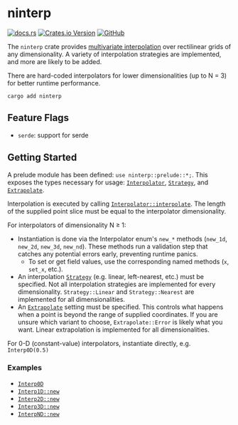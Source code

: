 # ninterp

[![docs.rs](https://img.shields.io/docsrs/ninterp)](https://docs.rs/ninterp/latest/ninterp) [![Crates.io Version](https://img.shields.io/crates/v/ninterp)](https://crates.io/crates/ninterp) [![GitHub](https://img.shields.io/badge/github-NREL/ninterp-blue)](https://github.com/NREL/ninterp/)

The `ninterp` crate provides [multivariate interpolation](https://en.wikipedia.org/wiki/Multivariate_interpolation#Regular_grid) over rectilinear grids of any dimensionality. A variety of interpolation strategies are implemented, and more are likely to be added.

There are hard-coded interpolators for lower dimensionalities (up to N = 3) for better runtime performance.

```
cargo add ninterp
```

## Feature Flags
- `serde`: support for serde

## Getting Started
A prelude module has been defined: `use ninterp::prelude::*;`.
This exposes the types necessary for usage: [`Interpolator`](https://docs.rs/ninterp/latest/ninterp/enum.Interpolator.html), [`Strategy`](https://docs.rs/ninterp/latest/ninterp/enum.Strategy.html), and [`Extrapolate`](https://docs.rs/ninterp/latest/ninterp/enum.Extrapolate.html).

Interpolation is executed by calling [`Interpolator::interpolate`](https://docs.rs/ninterp/latest/ninterp/enum.Interpolator.html#method.interpolate).
The length of the supplied point slice must be equal to the interpolator dimensionality.

For interpolators of dimensionality N ≥ 1:
- Instantiation is done via the Interpolator enum's `new_*` methods (`new_1d`, `new_2d`, `new_3d`, `new_nd`).
These methods run a validation step that catches any potential errors early, preventing runtime panics.
  - To set or get field values, use the corresponding named methods (`x`, `set_x`, etc.).
- An interpolation [`Strategy`](https://docs.rs/ninterp/latest/ninterp/enum.Strategy.html) (e.g. linear, left-nearest, etc.) must be specified.
Not all interpolation strategies are implemented for every dimensionality.
`Strategy::Linear` and `Strategy::Nearest` are implemented for all dimensionalities.
- An [`Extrapolate`](https://docs.rs/ninterp/latest/ninterp/enum.Extrapolate.html) setting must be specified.
This controls what happens when a point is beyond the range of supplied coordinates.
If you are unsure which variant to choose, `Extrapolate::Error` is likely what you want.
Linear extrapolation is implemented for all dimensionalities.

For 0-D (constant-value) interpolators, instantiate directly, e.g. `Interp0D(0.5)`

### Examples
- [`Interp0D`](https://docs.rs/ninterp/latest/ninterp/enum.Interpolator.html#variant.Interp0D)
- [`Interp1D::new`](https://docs.rs/ninterp/latest/ninterp/enum.Interpolator.html#method.new_1d)
- [`Interp2D::new`](https://docs.rs/ninterp/latest/ninterp/enum.Interpolator.html#method.new_2d)
- [`Interp3D::new`](https://docs.rs/ninterp/latest/ninterp/enum.Interpolator.html#method.new_3d)
- [`InterpND::new`](https://docs.rs/ninterp/latest/ninterp/enum.Interpolator.html#method.new_nd)

